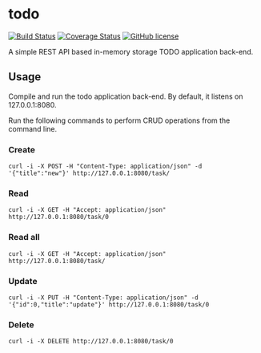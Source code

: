 todo
====

[![Build Status](https://travis-ci.org/mrekucci/todo.svg)](https://travis-ci.org/mrekucci/todo)
[![Coverage Status](https://coveralls.io/repos/mrekucci/todo/badge.svg?branch=master&service=github)](https://coveralls.io/github/mrekucci/todo?branch=master)
[![GitHub license](https://img.shields.io/github/license/mashape/apistatus.svg)](LICENSE.txt)

A simple REST API based in-memory storage TODO application back-end.

Usage
-----

Compile and run the todo application back-end. By default, it listens on 127.0.0.1:8080.

Run the following commands to perform CRUD operations from the command line.

### Create

`curl -i -X POST -H "Content-Type: application/json" -d '{"title":"new"}' http://127.0.0.1:8080/task/`

### Read

`curl -i -X GET -H "Accept: application/json" http://127.0.0.1:8080/task/0`

### Read all

`curl -i -X GET -H "Accept: application/json" http://127.0.0.1:8080/task/`

### Update

`curl -i -X PUT -H "Content-Type: application/json" -d '{"id":0,"title":"update"}' http://127.0.0.1:8080/task/0`

### Delete

`curl -i -X DELETE http://127.0.0.1:8080/task/0`